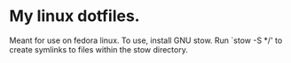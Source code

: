 # My linux dotfiles.
Meant for use on fedora linux.
To use, install GNU stow.
Run `stow -S */' to create symlinks to files within the stow directory.
